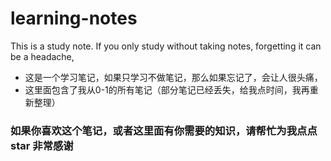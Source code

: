 # learning-notes
This is a study note. If you only study without taking notes, forgetting it can be a headache,

-   这是一个学习笔记，如果只学习不做笔记，那么如果忘记了，会让人很头痛，
-   这里面包含了我从0-1的所有笔记（部分笔记已经丢失，给我点时间，我再重新整理）

### 如果你喜欢这个笔记，或者这里面有你需要的知识，请帮忙为我点点star 非常感谢
